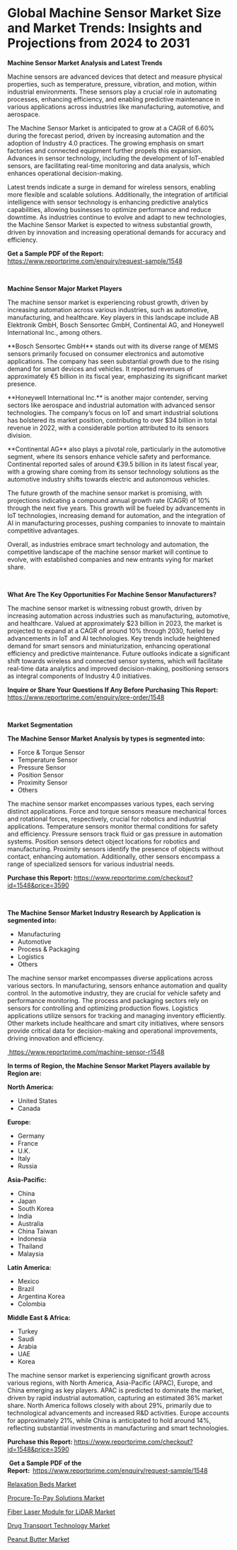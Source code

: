 <p><h1>Global Machine Sensor Market Size and Market Trends: Insights and Projections from 2024 to 2031</h1></p><p><strong>Machine Sensor Market Analysis and Latest Trends</strong></p>
<p><p>Machine sensors are advanced devices that detect and measure physical properties, such as temperature, pressure, vibration, and motion, within industrial environments. These sensors play a crucial role in automating processes, enhancing efficiency, and enabling predictive maintenance in various applications across industries like manufacturing, automotive, and aerospace.</p><p>The Machine Sensor Market is anticipated to grow at a CAGR of 6.60% during the forecast period, driven by increasing automation and the adoption of Industry 4.0 practices. The growing emphasis on smart factories and connected equipment further propels this expansion. Advances in sensor technology, including the development of IoT-enabled sensors, are facilitating real-time monitoring and data analysis, which enhances operational decision-making.</p><p>Latest trends indicate a surge in demand for wireless sensors, enabling more flexible and scalable solutions. Additionally, the integration of artificial intelligence with sensor technology is enhancing predictive analytics capabilities, allowing businesses to optimize performance and reduce downtime. As industries continue to evolve and adapt to new technologies, the Machine Sensor Market is expected to witness substantial growth, driven by innovation and increasing operational demands for accuracy and efficiency.</p></p>
<p><strong>Get a Sample PDF of the Report:&nbsp;</strong> <a href="https://www.reportprime.com/enquiry/request-sample/1548">https://www.reportprime.com/enquiry/request-sample/1548</a></p>
<p>&nbsp;</p>
<p><strong>Machine Sensor Major Market Players</strong></p>
<p><p>The machine sensor market is experiencing robust growth, driven by increasing automation across various industries, such as automotive, manufacturing, and healthcare. Key players in this landscape include AB Elektronik GmbH, Bosch Sensortec GmbH, Continental AG, and Honeywell International Inc., among others.</p><p>**Bosch Sensortec GmbH** stands out with its diverse range of MEMS sensors primarily focused on consumer electronics and automotive applications. The company has seen substantial growth due to the rising demand for smart devices and vehicles. It reported revenues of approximately €5 billion in its fiscal year, emphasizing its significant market presence.</p><p>**Honeywell International Inc.** is another major contender, serving sectors like aerospace and industrial automation with advanced sensor technologies. The company’s focus on IoT and smart industrial solutions has bolstered its market position, contributing to over $34 billion in total revenue in 2022, with a considerable portion attributed to its sensors division.</p><p>**Continental AG** also plays a pivotal role, particularly in the automotive segment, where its sensors enhance vehicle safety and performance. Continental reported sales of around €39.5 billion in its latest fiscal year, with a growing share coming from its sensor technology solutions as the automotive industry shifts towards electric and autonomous vehicles.</p><p>The future growth of the machine sensor market is promising, with projections indicating a compound annual growth rate (CAGR) of 10% through the next five years. This growth will be fueled by advancements in IoT technologies, increasing demand for automation, and the integration of AI in manufacturing processes, pushing companies to innovate to maintain competitive advantages. </p><p>Overall, as industries embrace smart technology and automation, the competitive landscape of the machine sensor market will continue to evolve, with established companies and new entrants vying for market share.</p></p>
<p>&nbsp;</p>
<p><strong>What Are The Key Opportunities For Machine Sensor Manufacturers?</strong></p>
<p><p>The machine sensor market is witnessing robust growth, driven by increasing automation across industries such as manufacturing, automotive, and healthcare. Valued at approximately $23 billion in 2023, the market is projected to expand at a CAGR of around 10% through 2030, fueled by advancements in IoT and AI technologies. Key trends include heightened demand for smart sensors and miniaturization, enhancing operational efficiency and predictive maintenance. Future outlooks indicate a significant shift towards wireless and connected sensor systems, which will facilitate real-time data analytics and improved decision-making, positioning sensors as integral components of Industry 4.0 initiatives.</p></p>
<p><strong>Inquire or Share Your Questions If Any Before Purchasing This Report:</strong> <a href="https://www.reportprime.com/enquiry/pre-order/1548">https://www.reportprime.com/enquiry/pre-order/1548</a></p>
<p>&nbsp;</p>
<p><strong>Market Segmentation</strong></p>
<p><strong>The Machine Sensor Market Analysis by types is segmented into:</strong></p>
<p><ul><li>Force & Torque Sensor</li><li>Temperature Sensor</li><li>Pressure Sensor</li><li>Position Sensor</li><li>Proximity Sensor</li><li>Others</li></ul></p>
<p><p>The machine sensor market encompasses various types, each serving distinct applications. Force and torque sensors measure mechanical forces and rotational forces, respectively, crucial for robotics and industrial applications. Temperature sensors monitor thermal conditions for safety and efficiency. Pressure sensors track fluid or gas pressure in automation systems. Position sensors detect object locations for robotics and manufacturing. Proximity sensors identify the presence of objects without contact, enhancing automation. Additionally, other sensors encompass a range of specialized sensors for various industrial needs.</p></p>
<p><strong>Purchase this Report:&nbsp;</strong><a href="https://www.reportprime.com/checkout?id=1548&price=3590">https://www.reportprime.com/checkout?id=1548&price=3590</a></p>
<p>&nbsp;</p>
<p><strong>The Machine Sensor Market Industry Research by Application is segmented into:</strong></p>
<p><ul><li>Manufacturing</li><li>Automotive</li><li>Process & Packaging</li><li>Logistics</li><li>Others</li></ul></p>
<p><p>The machine sensor market encompasses diverse applications across various sectors. In manufacturing, sensors enhance automation and quality control. In the automotive industry, they are crucial for vehicle safety and performance monitoring. The process and packaging sectors rely on sensors for controlling and optimizing production flows. Logistics applications utilize sensors for tracking and managing inventory efficiently. Other markets include healthcare and smart city initiatives, where sensors provide critical data for decision-making and operational improvements, driving innovation and efficiency.</p></p>
<p><a href="https://www.reportprime.com/machine-sensor-r1548">&nbsp;https://www.reportprime.com/machine-sensor-r1548</a></p>
<p><strong>In terms of Region, the Machine Sensor Market Players available by Region are:</strong></p>
<p>
    <p> <strong> North America: </strong>
        <ul>
            <li>United States</li>
            <li>Canada</li>
        </ul>
        </p> 
    <p> <strong> Europe: </strong>
        <ul>
            <li>Germany</li>
            <li>France</li>
            <li>U.K.</li>
            <li>Italy</li>
            <li>Russia</li>
        </ul>
        </p> 
    <p> <strong> Asia-Pacific: </strong>
        <ul>
            <li>China</li>
            <li>Japan</li>
            <li>South Korea</li>
            <li>India</li>
            <li>Australia</li>
            <li>China Taiwan</li>
            <li>Indonesia</li>
            <li>Thailand</li>
            <li>Malaysia</li>
        </ul>
        </p> 
    <p> <strong> Latin America: </strong>
        <ul>
            <li>Mexico</li>
            <li>Brazil</li>
            <li>Argentina Korea</li>
            <li>Colombia</li>
        </ul>
        </p> 
    <p> <strong> Middle East & Africa: </strong>
        <ul>
            <li>Turkey</li>
            <li>Saudi</li>
            <li>Arabia</li>
            <li>UAE</li>
            <li>Korea</li>
        </ul>
    </p>
    </p>
<p><p>The machine sensor market is experiencing significant growth across various regions, with North America, Asia-Pacific (APAC), Europe, and China emerging as key players. APAC is predicted to dominate the market, driven by rapid industrial automation, capturing an estimated 36% market share. North America follows closely with about 29%, primarily due to technological advancements and increased R&D activities. Europe accounts for approximately 21%, while China is anticipated to hold around 14%, reflecting substantial investments in manufacturing and smart technologies.</p></p>
<p><strong>Purchase this Report: </strong><a href="https://www.reportprime.com/checkout?id=1548&price=3590">https://www.reportprime.com/checkout?id=1548&price=3590</a></p>
<p>&nbsp;<strong>Get a Sample PDF of the Report:&nbsp;&nbsp;</strong><a href="https://www.reportprime.com/enquiry/request-sample/1548">https://www.reportprime.com/enquiry/request-sample/1548</a></p>
<p><strong></strong></p>
<p><p><a href="https://www.linkedin.com/pulse/global-relaxation-beds-market-landscape-future-trends-strategic-bibuf?trackingId=YyG2OqDoTyGuZ5Dw34rvzw%3D%3D">Relaxation Beds Market</a></p><p><a href="https://medium.com/@shanypaucek/procure-to-pay-solutions-market-trends-and-market-growth-outlook-2024-2031-437d916fdeb9">Procure-To-Pay Solutions Market</a></p><p><a href="https://issuu.com/reportprime-2/docs/fiber-laser-module-for-lidar-market_70430e759d9fa7">Fiber Laser Module for LiDAR Market</a></p><p><a href="https://medium.com/@kaylagreenj1521/strategic-insights-into-global-drug-transport-technology-market-trends-2024-2031-covered-in-171-b839e06bccc2">Drug Transport Technology Market</a></p><p><a href="https://www.linkedin.com/pulse/peanut-butter-market-essentials-key-players-demand-drivers-roi-9wpae?trackingId=kI7cUszTTo%2BxIhBw12%2BOvQ%3D%3D">Peanut Butter Market</a></p></p>